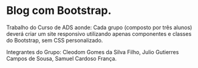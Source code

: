 # Blog com Bootstrap.
Trabalho do Curso de ADS aonde:
Cada grupo (composto por três alunos) deverá criar um site responsivo utilizando apenas componentes e classes do Bootstrap, sem CSS personalizado.

Integrantes do Grupo: Cleodom Gomes da Silva Filho, Julio Gutierres Campos de Sousa, Samuel Cardoso França.
